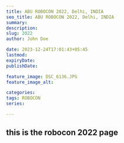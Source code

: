 ```yaml
---
title: ABU ROBOCON 2022, Delhi, INDIA
seo_title: ABU ROBOCON 2022, Delhi, INDIA
summary: 
description: 
slug: 2022
author: John Doe

date: 2023-12-24T17:01:43+05:45
lastmod: 
expiryDate: 
publishDate: 

feature_image: DSC_6136.JPG
feature_image_alt: 

categories:
tags: ROBOCON
series:

---
```

## this is the robocon 2022 page